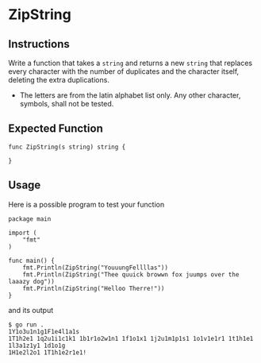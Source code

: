 # ZipString
## Instructions
Write a function that takes a `string` and returns a new `string` that replaces every character with the number of duplicates and the character itself, deleting the extra duplications.

-  The letters are from the latin alphabet list only. Any other character, symbols, shall not be tested.
## Expected Function
```
func ZipString(s string) string {

}

```
## Usage
Here is a possible program to test your function
```
package main

import (
	"fmt"
)

func main() {
	fmt.Println(ZipString("YouuungFellllas"))
	fmt.Println(ZipString("Thee quuick browwn fox juumps over the laaazy dog"))
	fmt.Println(ZipString("Helloo Therre!"))
}

```
and its output
```
$ go run .
1Y1o3u1n1g1F1e4l1a1s
1T1h2e1 1q2u1i1c1k1 1b1r1o2w1n1 1f1o1x1 1j2u1m1p1s1 1o1v1e1r1 1t1h1e1 1l3a1z1y1 1d1o1g
1H1e2l2o1 1T1h1e2r1e1!

```